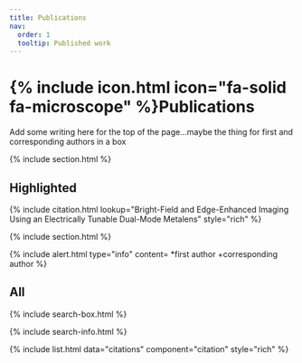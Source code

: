```yaml
---
title: Publications
nav:
  order: 1
  tooltip: Published work
---
```


# {% include icon.html icon="fa-solid fa-microscope" %}Publications

Add some writing here for the top of the page...maybe the thing for first and corresponding authors in a box

{% include section.html %}

## Highlighted

{% include citation.html lookup="Bright-Field and Edge-Enhanced Imaging Using an Electrically Tunable Dual-Mode Metalens" style="rich" %}

{% include section.html %}

{%
  include alert.html
  type="info"
  content= *first author +corresponding author
%}

## All

{% include search-box.html %}

{% include search-info.html %}

{% include list.html data="citations" component="citation" style="rich" %}
